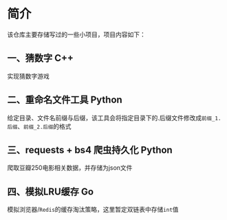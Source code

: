 # 简介

该仓库主要存储写过的一些小项目，项目内容如下：

## 一、猜数字 C++

实现猜数字游戏

## 二、重命名文件工具 Python

给定目录、文件名前缀与后缀，该工具会将指定目录下的.后缀文件修改成`前缀_1.后缀`、`前缀_2.后缀`的格式

## 三、requests + bs4 爬虫持久化 Python

爬取豆瓣250电影相关数据，并存储为json文件

## 四、模拟LRU缓存 Go

模拟浏览器/`Redis`的缓存淘汰策略，这里暂定双链表中存储`int`值